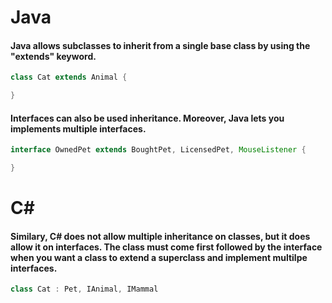 # Java
#### Java allows subclasses to inherit from a single base class by using the "extends" keyword. 
```java
class Cat extends Animal {

}
```

#### Interfaces can also be used inheritance. Moreover, Java lets you implements multiple interfaces.
```java
interface OwnedPet extends BoughtPet, LicensedPet, MouseListener {

}
```

# C#
#### Similary, C# does not allow multiple inheritance on classes, but it does allow it on interfaces. The class must come first followed by the interface when you want a class to extend a superclass and implement multilpe interfaces.
```c#
class Cat : Pet, IAnimal, IMammal
```
